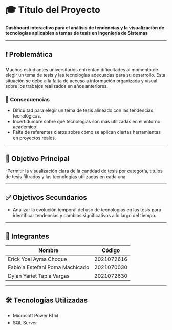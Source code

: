 # 🎓 Título del Proyecto

**Dashboard interactivo para el análisis de tendencias y la visualización de tecnologías aplicables a temas de tesis en Ingeniería de Sistemas**

---

## ❗ Problemática

Muchos estudiantes universitarios enfrentan dificultades al momento de elegir un tema de tesis y las tecnologías adecuadas para su desarrollo. Esta situación se debe a la falta de acceso a información organizada y visual sobre los trabajos realizados en años anteriores.

### 📌 Consecuencias

- Dificultad para elegir un tema de tesis alineado con las tendencias tecnológicas.
- Incertidumbre sobre qué tecnologías son más utilizadas en el entorno académico.
- Falta de referentes claros sobre cómo se aplican ciertas herramientas en proyectos reales.

---

## 🎯 Objetivo Principal

-Permitir la visualización clara de la cantidad de tesis por categoría, titulos de tesis filtrados y las tecnologías utilizadas en cada una.


---

## ✅ Objetivos Secundarios

- Analizar la evolución temporal del uso de tecnologías en las tesis para identificar tendencias y cambios significativos a lo largo del tiempo.

---

## 👥 Integrantes

| Nombre                              | Código      |
| ------------------------------------ | ----------- |
| Erick Yoel Ayma Choque               | 2021072616  |
| Fabiola Estefani Poma Machicado      | 2021070030  |
| Dylan Yariet Tapia Vargas            | 2021072630  |

---

## 🛠️ Tecnologías Utilizadas

- Microsoft Power BI 📊
- SQL Server
